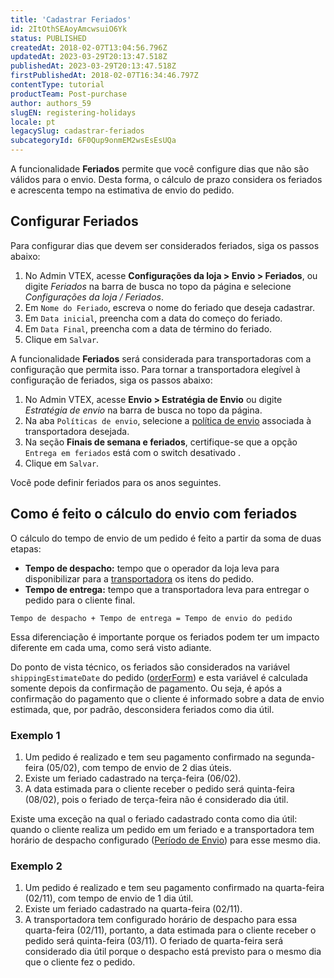 ```yaml
---
title: 'Cadastrar Feriados'
id: 2ItOthSEAoyAmcwsuiO6Yk
status: PUBLISHED
createdAt: 2018-02-07T13:04:56.796Z
updatedAt: 2023-03-29T20:13:47.518Z
publishedAt: 2023-03-29T20:13:47.518Z
firstPublishedAt: 2018-02-07T16:34:46.797Z
contentType: tutorial
productTeam: Post-purchase
author: authors_59
slugEN: registering-holidays
locale: pt
legacySlug: cadastrar-feriados
subcategoryId: 6F0Qup9onmEM2wsEsEsUQa
---
```


A funcionalidade **Feriados** permite que você configure dias que não são válidos para o envio. Desta forma, o cálculo de prazo considera os feriados e acrescenta tempo na estimativa de envio do pedido.

## Configurar Feriados

Para configurar dias que devem ser considerados feriados, siga os passos abaixo:

1. No Admin VTEX, acesse **Configurações da loja > Envio > Feriados**, ou digite *Feriados* na barra de busca no topo da página e selecione *Configurações da loja / Feriados*.    
2. Em `Nome do Feriado`, escreva o nome do feriado que deseja cadastrar.
3. Em `Data inicial`, preencha com a data do começo do feriado.
4. Em `Data Final`, preencha com a data de término do feriado.
5. Clique em `Salvar`.

A funcionalidade **Feriados** será considerada para transportadoras com a configuração que permita isso. Para tornar a transportadora elegível à configuração de feriados, siga os passos abaixo:

1. No Admin VTEX, acesse **Envio > Estratégia de Envio** ou digite *Estratégia de envio* na barra de busca no topo da página.  
2. Na aba `Políticas de envio`, selecione a [política de envio](/pt/tutorial/politica-de-envio--tutorials_140) associada à transportadora desejada.
3. Na seção **Finais de semana e feriados**, certifique-se que a opção `Entrega em feriados` está com o switch desativado <i class="fas fa-toggle-off"></i>. 
4. Clique em `Salvar`.

<div class="alert alert-info">
Você pode definir feriados para os anos seguintes.
</div>

## Como é feito o cálculo do envio com feriados

O cálculo do tempo de envio de um pedido é feito a partir da soma de duas etapas:

- **Tempo de despacho:** tempo que o operador da loja leva para disponibilizar para a [transportadora](/pt/tutorial/transportadoras-na-vtex--7u9duMD5UQa2QQwukAWMcE) os itens do pedido.
- **Tempo de entrega:** tempo que a transportadora leva para entregar o pedido para o cliente final.

`Tempo de despacho + Tempo de entrega = Tempo de envio do pedido`

Essa diferenciação é importante porque os feriados podem ter um impacto diferente em cada uma, como será visto adiante.

Do ponto de vista técnico, os feriados são considerados na variável `shippingEstimateDate` do pedido ([orderForm](https://developers.vtex.com/vtex-rest-api/reference/orderform-fields)) e esta variável é calculada somente depois da confirmação de pagamento. Ou seja, é após a confirmação do pagamento que o cliente é informado sobre a data de envio estimada, que, por padrão, desconsidera feriados como dia útil.

### Exemplo 1

1. Um pedido é realizado e tem seu pagamento confirmado na segunda-feira (05/02), com tempo de envio de 2 dias úteis.
2. Existe um feriado cadastrado na terça-feira (06/02).
3. A data estimada para o cliente receber o pedido será quinta-feira (08/02), pois o feriado de terça-feira não é considerado dia útil.

<div class="alert alert-warning">
Existe uma exceção na qual o feriado cadastrado conta como dia útil: quando o cliente realiza um pedido em um feriado e a transportadora tem horário de despacho configurado (<a href="https://help.vtex.com/pt/tutorial/carrier-working-hours--2oGpbInIgdxSWUi3TZjdCS">Período de Envio</a>) para esse mesmo dia.
</div>

### Exemplo 2

1. Um pedido é realizado e tem seu pagamento confirmado na quarta-feira (02/11), com tempo de envio de 1 dia útil.
2. Existe um feriado cadastrado na quarta-feira (02/11).
3. A transportadora tem configurado horário de despacho para essa quarta-feira (02/11), portanto, a data estimada para o cliente receber o pedido será quinta-feira (03/11). O feriado de quarta-feira será considerado dia útil porque o despacho está previsto para o mesmo dia que o cliente fez o pedido.

